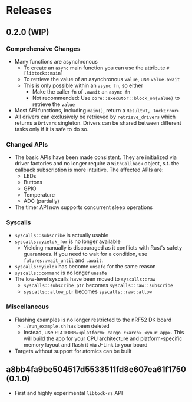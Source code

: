 # Releases

## 0.2.0 (WIP)

### Comprehensive Changes

- Many functions are asynchronous
  - To create an `async` main function you can use the attribute `#[libtock::main]`
  - To retrieve the value of an asynchronous `value`, use `value.await`
  - This is only possible within an `async fn`, so either
    - Make the caller `fn` of `.await` an `async fn`
    - Not recommended: Use `core::executor::block_on(value)` to retrieve the `value`
- Most API functions, including `main()`, return a `Result<T, TockError>`
- All drivers can exclusively be retrieved by `retrieve_drivers` which returns a `Drivers` singleton. Drivers can be shared between different tasks only if it is safe to do so.

### Changed APIs

- The basic APIs have been made consistent. They are initialized via driver factories and no longer require a `WithCallback` object, s.t. the callback subscription is more intuitive. The affected APIs are:
  - LEDs
  - Buttons
  - GPIO
  - Temperature
  - ADC (partially)
- The timer API now supports concurrent sleep operations

### Syscalls

- `syscalls::subscribe` is actually usable
- `syscalls::yieldk_for` is no longer available
  - Yielding manually is discouraged as it conflicts with Rust's safety guarantees. If you need to wait for a condition, use `futures::wait_until` and `.await`.
- `syscalls::yieldk` has become `unsafe` for the same reason
- `syscalls::command` is no longer `unsafe`
- The low-level syscalls have been moved to `syscalls::raw`
  - `syscalls::subscribe_ptr` becomes `syscalls::raw::subscribe`
  - `syscalls::allow_ptr` becomes `syscalls::raw::allow`

### Miscellaneous

- Flashing examples is no longer restricted to the nRF52 DK board
  - `./run_example.sh` has been deleted
  - Instead, use `PLATFORM=<platform> cargo r<arch> <your_app>`. This will build the app for your CPU architecture and platform-specific memory layout and flash it via J-Link to your board
- Targets without support for atomics can be built

## a8bb4fa9be504517d5533511fd8e607ea61f1750 (0.1.0)

- First and highly experimental `libtock-rs` API
